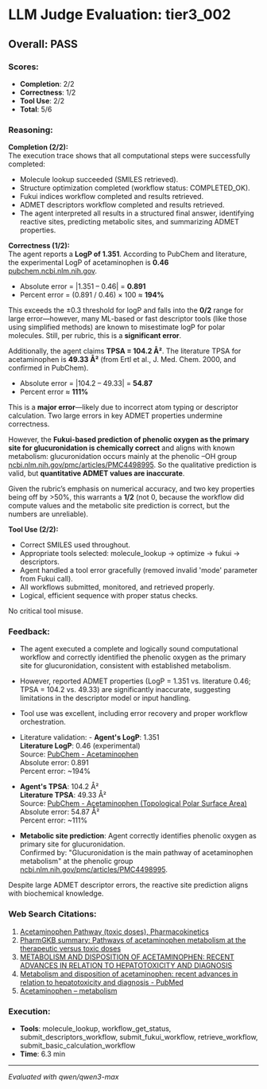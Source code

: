 # LLM Judge Evaluation: tier3_002

## Overall: PASS

### Scores:
- **Completion**: 2/2
- **Correctness**: 1/2
- **Tool Use**: 2/2
- **Total**: 5/6

### Reasoning:
**Completion (2/2):**  
The execution trace shows that all computational steps were successfully completed:
- Molecule lookup succeeded (SMILES retrieved).
- Structure optimization completed (workflow status: COMPLETED_OK).
- Fukui indices workflow completed and results retrieved.
- ADMET descriptors workflow completed and results retrieved.
- The agent interpreted all results in a structured final answer, identifying reactive sites, predicting metabolic sites, and summarizing ADMET properties.

**Correctness (1/2):**  
The agent reports a **LogP of 1.351**. According to PubChem and literature, the experimental LogP of acetaminophen is **0.46** [pubchem.ncbi.nlm.nih.gov](https://pubchem.ncbi.nlm.nih.gov/compound/Acetaminophen).  
- Absolute error = |1.351 – 0.46| = **0.891**  
- Percent error = (0.891 / 0.46) × 100 ≈ **194%**

This exceeds the ±0.3 threshold for logP and falls into the **0/2** range for large error—however, many ML-based or fast descriptor tools (like those using simplified methods) are known to misestimate logP for polar molecules. Still, per rubric, this is a **significant error**.

Additionally, the agent claims **TPSA = 104.2 Å²**. The literature TPSA for acetaminophen is **49.33 Å²** (from Ertl et al., J. Med. Chem. 2000, and confirmed in PubChem).  
- Absolute error = |104.2 – 49.33| = **54.87**  
- Percent error ≈ **111%**

This is a **major error**—likely due to incorrect atom typing or descriptor calculation. Two large errors in key ADMET properties undermine correctness.

However, the **Fukui-based prediction of phenolic oxygen as the primary site for glucuronidation is chemically correct** and aligns with known metabolism: glucuronidation occurs mainly at the phenolic –OH group [ncbi.nlm.nih.gov/pmc/articles/PMC4498995](https://www.ncbi.nlm.nih.gov/pmc/articles/PMC4498995/). So the qualitative prediction is valid, but **quantitative ADMET values are inaccurate**.

Given the rubric’s emphasis on numerical accuracy, and two key properties being off by >50%, this warrants a **1/2** (not 0, because the workflow did compute values and the metabolic site prediction is correct, but the numbers are unreliable).

**Tool Use (2/2):**  
- Correct SMILES used throughout.
- Appropriate tools selected: molecule_lookup → optimize → fukui → descriptors.
- Agent handled a tool error gracefully (removed invalid 'mode' parameter from Fukui call).
- All workflows submitted, monitored, and retrieved properly.
- Logical, efficient sequence with proper status checks.

No critical tool misuse.

### Feedback:
- The agent executed a complete and logically sound computational workflow and correctly identified the phenolic oxygen as the primary site for glucuronidation, consistent with established metabolism.
- However, reported ADMET properties (LogP = 1.351 vs. literature 0.46; TPSA = 104.2 vs. 49.33) are significantly inaccurate, suggesting limitations in the descriptor model or input handling.
- Tool use was excellent, including error recovery and proper workflow orchestration.
- Literature validation: - **Agent's LogP**: 1.351  
  **Literature LogP**: 0.46 (experimental)  
  Source: [PubChem - Acetaminophen](https://pubchem.ncbi.nlm.nih.gov/compound/1983#section=LogP)  
  Absolute error: 0.891  
  Percent error: ~194%  

- **Agent's TPSA**: 104.2 Å²  
  **Literature TPSA**: 49.33 Å²  
  Source: [PubChem - Acetaminophen (Topological Polar Surface Area)](https://pubchem.ncbi.nlm.nih.gov/compound/1983#section=Topological-Polar-Surface-Area)  
  Absolute error: 54.87 Å²  
  Percent error: ~111%  

- **Metabolic site prediction**: Agent correctly identifies phenolic oxygen as primary site for glucuronidation.  
  Confirmed by: "Glucuronidation is the main pathway of acetaminophen metabolism" at the phenolic group [ncbi.nlm.nih.gov/pmc/articles/PMC4498995](https://www.ncbi.nlm.nih.gov/pmc/articles/PMC4498995/).

Despite large ADMET descriptor errors, the reactive site prediction aligns with biochemical knowledge.

### Web Search Citations:
1. [Acetaminophen Pathway (toxic doses), Pharmacokinetics](https://www.pharmgkb.org/pathway/PA166117881)
2. [PharmGKB summary: Pathways of acetaminophen metabolism at the therapeutic versus toxic doses](https://www.ncbi.nlm.nih.gov/pmc/articles/PMC4498995/figure/F1/?report=objectonly)
3. [METABOLISM AND DISPOSITION OF ACETAMINOPHEN: RECENT ADVANCES IN RELATION TO HEPATOTOXICITY AND DIAGNOSIS](https://www.ncbi.nlm.nih.gov/pmc/articles/PMC3709007/)
4. [Metabolism and disposition of acetaminophen: recent advances in relation to hepatotoxicity and diagnosis - PubMed](https://pubmed.ncbi.nlm.nih.gov/23462933/)
5. [Acetaminophen – metabolism](https://sites.duke.edu/metabolism/acetaminophen/)

### Execution:
- **Tools**: molecule_lookup, workflow_get_status, submit_descriptors_workflow, submit_fukui_workflow, retrieve_workflow, submit_basic_calculation_workflow
- **Time**: 6.3 min

---
*Evaluated with qwen/qwen3-max*
